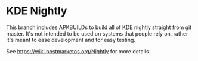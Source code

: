 # KDE Nightly

This branch includes APKBUILDs to build all of KDE nightly straight from git master.
It's not intended to be used on systems that people rely on, rather it's meant to ease development and for easy testing.

See https://wiki.postmarketos.org/Nightly for more details.
